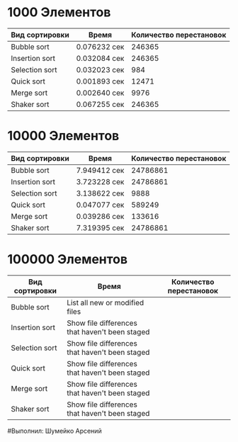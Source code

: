 # 1000 Элементов

| Вид сортировки | Время | Количество перестановок |
| --- | --- | --- |
| Bubble sort | 0.076232 сек | 246365 |
| Insertion sort | 0.032084 сек | 246365 |
| Selection sort | 0.032023 сек | 984 |
| Quick sort | 0.001893 сек | 12471 |
| Merge sort | 0.002640 сек | 9976 |
| Shaker sort | 0.067255 сек | 246365 |

# 10000 Элементов

| Вид сортировки | Время | Количество перестановок |
| --- | --- | --- |
| Bubble sort | 7.949412 сек | 24786861 |
| Insertion sort | 3.723228 сек | 24786861 |
| Selection sort | 3.138622 сек | 9888 |
| Quick sort | 0.047077 сек | 589249 |
| Merge sort | 0.039286 сек | 133616 |
| Shaker sort | 7.319395 сек | 24786861 |

# 100000 Элементов

| Вид сортировки | Время | Количество перестановок |
| --- | --- | --- |
| Bubble sort | List all new or modified files |  |
| Insertion sort | Show file differences that haven't been staged |  |
| Selection sort | Show file differences that haven't been staged |  |
| Quick sort | Show file differences that haven't been staged |  |
| Merge sort | Show file differences that haven't been staged |  |
| Shaker sort | Show file differences that haven't been staged |  |

#Выполнил: Шумейко Арсений
